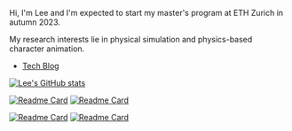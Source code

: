 Hi, I'm Lee and I'm expected to start my master's program at ETH Zurich in autumn 2023.

My research interests lie in physical simulation and physics-based character animation. 

* [Tech Blog](https://lee-abcde.github.io/)

[![Lee's GitHub stats](https://github-readme-stats.vercel.app/api?username=Lee-abcde&hide=stars&show_owner==True&theme=great-gatsby)](https://github.com/anuraghazra/github-readme-stats)



[![Readme Card](https://github-readme-stats.vercel.app/api/pin/?username=taichi-dev&repo=taichi&show_owner==True&theme=great-gatsby)](https://github.com/taichi-dev/taichi)  [![Readme Card](https://github-readme-stats.vercel.app/api/pin/?username=Lee-abcde&repo=MPM-World&show_owner==True&theme=great-gatsby)](https://github.com/Lee-abcde/MPM-World)

 [![Readme Card](https://github-readme-stats.vercel.app/api/pin/?username=Global-CS-application&repo=global-cs-application.github.io&show_owner==True&theme=great-gatsby)](https://github.com/Global-CS-application/global-cs-application.github.io) [![Readme Card](https://github-readme-stats.vercel.app/api/pin/?username=opencsapp&repo=opencsapp.github.io&show_owner==True&theme=great-gatsby)](https://github.com/opencsapp/opencsapp.github.io)

<!--
**Lee-abcde/Lee-abcde** is a ✨ _special_ ✨ repository because its `README.md` (this file) appears on your GitHub profile.

Here are some ideas to get you started:

- 🔭 I’m currently working on ...
- 🌱 I’m currently learning ...
- 👯 I’m looking to collaborate on ...
- 🤔 I’m looking for help with ...
- 💬 Ask me about ...
- 📫 How to reach me: ...
- 😄 Pronouns: ...
- ⚡ Fun fact: ...
-->
